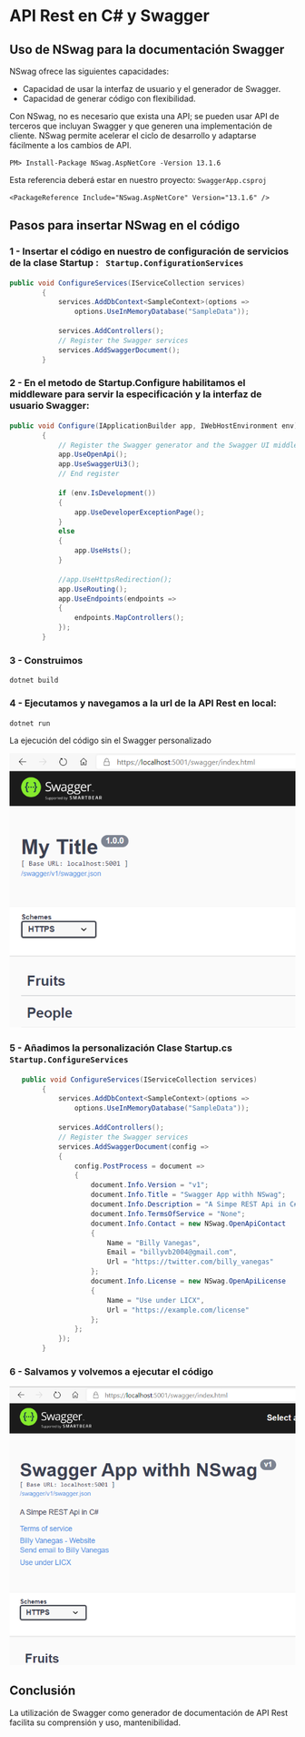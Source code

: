 # API Rest en C# y Swagger

## Uso de NSwag para la documentación Swagger

NSwag ofrece las siguientes capacidades:
- Capacidad de usar la interfaz de usuario y el generador de Swagger.
- Capacidad de generar código con flexibilidad.

Con NSwag, no es necesario que exista una API; se pueden usar API de terceros que incluyan Swagger y que generen una implementación de cliente. NSwag permite acelerar el ciclo de desarrollo y adaptarse fácilmente a los cambios de API. 

```
PM> Install-Package NSwag.AspNetCore -Version 13.1.6
```


Esta referencia deberá estar en nuestro proyecto: ``` SwaggerApp.csproj ```

```
<PackageReference Include="NSwag.AspNetCore" Version="13.1.6" />
```

## Pasos para insertar NSwag en el código

### 1 - Insertar el código en nuestro de configuración de servicios de la clase Startup :  ``` Startup.ConfigurationServices```

```c#
public void ConfigureServices(IServiceCollection services)
        {
            services.AddDbContext<SampleContext>(options =>
                options.UseInMemoryDatabase("SampleData"));

            services.AddControllers();
		    // Register the Swagger services
            services.AddSwaggerDocument();
        }

```

### 2 - En el metodo de Startup.Configure habilitamos el middleware para servir la especificación y la interfaz de usuario Swagger:

```c#
public void Configure(IApplicationBuilder app, IWebHostEnvironment env)
        {
            // Register the Swagger generator and the Swagger UI middlewares
            app.UseOpenApi();
            app.UseSwaggerUi3();
            // End register

            if (env.IsDevelopment())
            {
                app.UseDeveloperExceptionPage();
            }
            else
            {
                app.UseHsts();
            }

            //app.UseHttpsRedirection();
            app.UseRouting();
            app.UseEndpoints(endpoints =>
            {
                endpoints.MapControllers();
            });
        }
```

### 3 - Construimos

```
dotnet build
```

### 4 - Ejecutamos y navegamos a la url de la API Rest en local:

```
dotnet run
```


La ejecución del código sin el Swagger personalizado

![Sin personalizar el Swagger](images/SwaggerSinPersonalizar.png)



### 5 - Añadimos la personalización Clase Startup.cs ```Startup.ConfigureServices```

```c#
   public void ConfigureServices(IServiceCollection services)
        {
            services.AddDbContext<SampleContext>(options =>
                options.UseInMemoryDatabase("SampleData"));

            services.AddControllers();
            // Register the Swagger services
            services.AddSwaggerDocument(config =>
            {
                config.PostProcess = document =>
                {
                    document.Info.Version = "v1";
                    document.Info.Title = "Swagger App withh NSwag";
                    document.Info.Description = "A Simpe REST Api in C#";
                    document.Info.TermsOfService = "None";
                    document.Info.Contact = new NSwag.OpenApiContact
                    {
                        Name = "Billy Vanegas",
                        Email = "billyvb2004@gmail.com",
                        Url = "https://twitter.com/billy_vanegas"
                    };
                    document.Info.License = new NSwag.OpenApiLicense
                    {
                        Name = "Use under LICX",
                        Url = "https://example.com/license"
                    };
                };
            });
        }
```

### 6 - Salvamos y volvemos a ejecutar el código

![Swagger personalizado](images/SwaggerPersonalizado.png)



## Conclusión 

La utilización de Swagger como generador de documentación de API Rest facilita su comprensión y uso, mantenibilidad.
